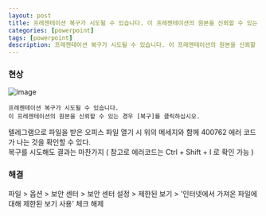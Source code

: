 ```yaml
---
layout: post
title: 프레젠테이션 복구가 시도될 수 있습니다. 이 프레젠테이션의 원본을 신뢰할 수 있는 경우 [복구]를 클릭하십시오.
categories: [powerpoint]
tags: [powerpoint]
description: 프레젠테이션 복구가 시도될 수 있습니다. 이 프레젠테이션의 원본을 신뢰할 수 있는 경우 [복구]를 클릭하십시오.
---
```


### 현상
![image](https://user-images.githubusercontent.com/288315/44446455-e28eb380-a61f-11e8-9796-f82ed17b97e4.png)  

```
프레젠테이션 복구가 시도될 수 있습니다. 
이 프레젠테이션의 원본을 신뢰할 수 있는 경우 [복구]를 클릭하십시오.
```
텔레그램으로 파일을 받은 오피스 파일 열기 시 위의 메세지와 함께 400762 에러 코드가 나는 것을 확인할 수 있다.  
복구를 시도해도 결과는 마찬가지 ( 참고로 에러코드는 Ctrl + Shift + I 로 확인 가능 ) 

### 해결
파일 > 옵션 > 보안 센터 > 보안 센터 설정 > 제한된 보기 > '인터넷에서 가져온 파일에 대해 제한된 보기 사용' 체크 해제
